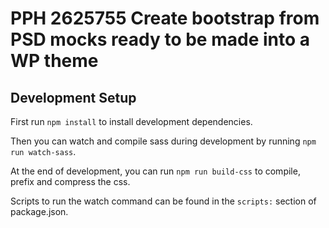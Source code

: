 # PPH 2625755 Create bootstrap from PSD mocks ready to be made into a WP theme
 
## Development Setup

First run ```npm install``` to install development dependencies.

Then you can watch and compile sass during development by running ```npm run watch-sass```.

At the end of development, you can run ```npm run build-css``` to compile, prefix and compress the css.

Scripts to run the watch command can be found in the ```scripts:``` section of package.json.
